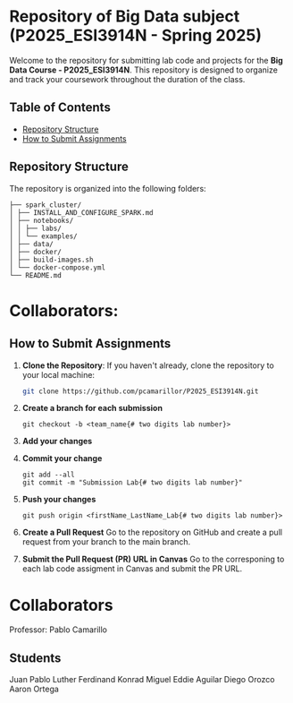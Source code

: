 # Repository of Big Data subject (P2025_ESI3914N - Spring 2025)

Welcome to the repository for submitting lab code and projects for the **Big Data Course - P2025_ESI3914N**. This repository is designed to organize and track your coursework throughout the duration of the class.

## Table of Contents

- [Repository Structure](#repository-structure)
- [How to Submit Assignments](#how-to-submit-assignments)

## Repository Structure

The repository is organized into the following folders:

    ├── spark_cluster/
    │ ├── INSTALL_AND_CONFIGURE_SPARK.md
    │ ├── notebooks/
    │ │ ├── labs/
    │ │ └── examples/
    │ ├── data/
    │ ├── docker/
    │ ├── build-images.sh
    │ └── docker-compose.yml
    └── README.md

# Collaborators:

## How to Submit Assignments

1. **Clone the Repository**: If you haven't already, clone the repository to your local machine:

   ```bash
   git clone https://github.com/pcamarillor/P2025_ESI3914N.git
   ```

2. **Create a branch for each submission**

   ```
   git checkout -b <team_name{# two digits lab number}>
   ```

3. **Add your changes**

4. **Commit your change**

   ```
   git add --all
   git commit -m "Submission Lab{# two digits lab number}"
   ```

5. **Push your changes**

   ```
   git push origin <firstName_LastName_Lab{# two digits lab number}>
   ```

6. **Create a Pull Request**
   Go to the repository on GitHub and create a pull request from your branch to the main branch.

7. **Submit the Pull Request (PR) URL in Canvas**
   Go to the corresponing to each lab code assigment in Canvas and submit the PR URL.

# Collaborators

Professor: Pablo Camarillo

## Students

Juan Pablo
Luther
Ferdinand
Konrad
Miguel
Eddie Aguilar
Diego Orozco
Aaron Ortega
